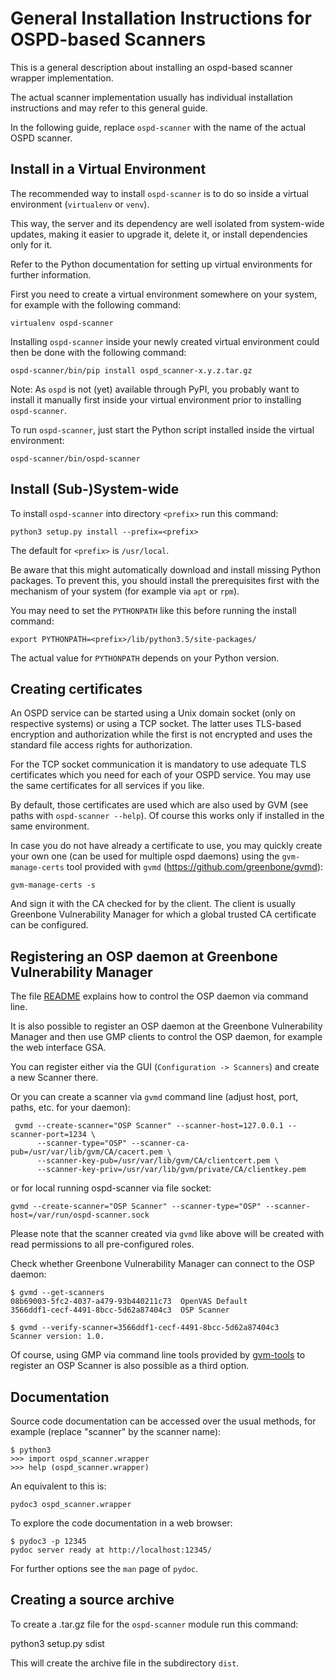 General Installation Instructions for OSPD-based Scanners
=========================================================

This is a general description about installing an ospd-based scanner wrapper
implementation.

The actual scanner implementation usually has individual installation
instructions and may refer to this general guide.

In the following guide, replace `ospd-scanner` with the name of the actual OSPD
scanner.


Install in a Virtual Environment
--------------------------------

The recommended way to install `ospd-scanner` is to do so inside a virtual
environment (`virtualenv` or `venv`).

This way, the server and its dependency are well isolated from system-wide
updates, making it easier to upgrade it, delete it, or install dependencies
only for it.

Refer to the Python documentation for setting up virtual environments for
further information.

First you need to create a virtual environment somewhere on your system, for
example with the following command:

    virtualenv ospd-scanner

Installing `ospd-scanner` inside your newly created virtual environment could
then be done with the following command:

    ospd-scanner/bin/pip install ospd_scanner-x.y.z.tar.gz

Note: As `ospd` is not (yet) available through PyPI, you probably want to
install it manually first inside your virtual environment prior to installing
`ospd-scanner`.

To run `ospd-scanner`, just start the Python script installed inside the
virtual environment:

    ospd-scanner/bin/ospd-scanner


Install (Sub-)System-wide
-------------------------

To install `ospd-scanner` into directory `<prefix>` run this command:

    python3 setup.py install --prefix=<prefix>

The default for `<prefix>` is `/usr/local`.

Be aware that this might automatically download and install missing
Python packages. To prevent this, you should install the prerequisites
first with the mechanism of your system (for example via `apt` or `rpm`).

You may need to set the `PYTHONPATH` like this before running
the install command:

    export PYTHONPATH=<prefix>/lib/python3.5/site-packages/

The actual value for `PYTHONPATH` depends on your Python version.

Creating certificates
---------------------

An OSPD service can be started using a Unix domain socket (only on
respective systems) or using a TCP socket. The latter uses TLS-based
encryption and authorization while the first is not encrypted and uses
the standard file access rights for authorization.

For the TCP socket communication it is mandatory to use adequate
TLS certificates which you need for each of your OSPD service. You may use
the same certificates for all services if you like.

By default, those certificates are used which are also used by GVM
(see paths with `ospd-scanner --help`). Of course this works only
if installed in the same environment.

In case you do not have already a certificate to use, you may quickly
create your own one (can be used for multiple ospd daemons) using the
`gvm-manage-certs` tool provided with `gvmd`
(<https://github.com/greenbone/gvmd>):

    gvm-manage-certs -s

And sign it with the CA checked for by the client. The client is usually
Greenbone Vulnerability Manager for which a global trusted CA certificate
can be configured.


Registering an OSP daemon at Greenbone Vulnerability Manager
------------------------------------------------------------

The file [README](../README.md) explains how to control the OSP daemon via
command line.

It is also possible to register an OSP daemon at the Greenbone Vulnerability
Manager and then use GMP clients to control the OSP daemon, for example the
web interface GSA.

You can register either via the GUI (`Configuration -> Scanners`) and create
a new Scanner there.

Or you can create a scanner via `gvmd` command line (adjust host,
port, paths, etc. for your daemon):

     gvmd --create-scanner="OSP Scanner" --scanner-host=127.0.0.1 --scanner-port=1234 \
          --scanner-type="OSP" --scanner-ca-pub=/usr/var/lib/gvm/CA/cacert.pem \
          --scanner-key-pub=/usr/var/lib/gvm/CA/clientcert.pem \
          --scanner-key-priv=/usr/var/lib/gvm/private/CA/clientkey.pem 

or for local running ospd-scanner via file socket:

    gvmd --create-scanner="OSP Scanner" --scanner-type="OSP" --scanner-host=/var/run/ospd-scanner.sock

Please note that the scanner created via `gvmd` like above will be created with
read permissions to all pre-configured roles.

Check whether Greenbone Vulnerability Manager can connect to the OSP daemon:

    $ gvmd --get-scanners
    08b69003-5fc2-4037-a479-93b440211c73  OpenVAS Default
    3566ddf1-cecf-4491-8bcc-5d62a87404c3  OSP Scanner

    $ gvmd --verify-scanner=3566ddf1-cecf-4491-8bcc-5d62a87404c3
    Scanner version: 1.0.

Of course, using GMP via command line tools provided by
[gvm-tools](https://github.com/greenbone/gvm-tools) to register an OSP Scanner
is also possible as a third option.


Documentation
-------------

Source code documentation can be accessed over the usual methods,
for example (replace "scanner" by the scanner name):

    $ python3
    >>> import ospd_scanner.wrapper
    >>> help (ospd_scanner.wrapper)

An equivalent to this is:

    pydoc3 ospd_scanner.wrapper

To explore the code documentation in a web browser:

    $ pydoc3 -p 12345
    pydoc server ready at http://localhost:12345/

For further options see the `man` page of `pydoc`.


Creating a source archive
-------------------------

To create a .tar.gz file for the `ospd-scanner` module run this command:

   python3 setup.py sdist

This will create the archive file in the subdirectory `dist`.
